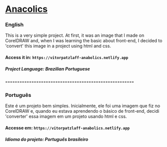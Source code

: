 # [Anacolics](https://vitorpatzlaff-anabolics.netlify.app)
### English
This is a very simple project. At first, it was an image that I made on CorelDRAW and, when I was learning the basic about front-end, I decided to 'convert' this image in a project using html and css.
#### Access it in: ```https://vitorpatzlaff-anabolics.netlify.app```
##### Project Language: Brazilian Portuguese
### ------------------------------------------------------
### Português
Este é um projeto bem simples. Inicialmente, ele foi uma imagem que fiz no CorelDRAW e, quando eu estava aprendendo o básico de front-end, decidi 'converter' essa imagem em um projeto usando html e css.
#### Accesse em: ```https://vitorpatzlaff-anabolics.netlify.app```
##### Idioma do projeto: Português brasileiro
